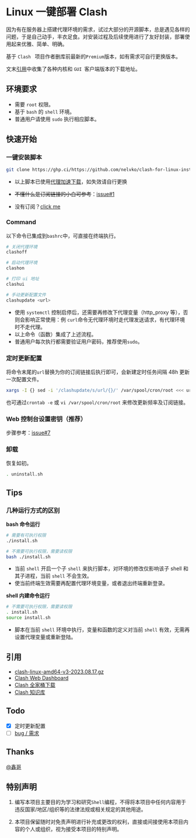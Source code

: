 # Linux 一键部署 Clash

因为有在服务器上搭建代理环境的需求，试过大部分的开源脚本，总是遇见各样的问题，于是自己动手，丰衣足食。对安装过程及后续使用进行了友好封装，部署使用起来优雅、简单、明确。

基于 `Clash ` 项目作者删库前最新的`Premium`版本，如有需求可自行更换版本。

文末[引用](#ref)中收集了各种内核和 `GUI `客户端版本的下载地址。

## 环境要求

- 需要 `root` 权限。
- 基于 `bash` 的 `shell` 环境。
- 普通用户请使用 `sudo` 执行相应脚本。

## 快速开始

### 一键安装脚本

```bash
git clone https://ghp.ci/https://github.com/nelvko/clash-for-linux-install.git && cd clash-for-linux-install && . install.sh
```
- 以上脚本已使用[代理加速下载](https://ghp.ci/)，如失效请自行更换

- ~~不懂什么是订阅链接的小白可参考~~：[issue#1](https://github.com/nelvko/clash-for-linux-install/issues/1)

- 没有订阅？[click me](https://次元.net/auth/register?code=oUbI)

### Command
以下命令已集成到`bashrc`中，可直接在终端执行。
```bash
# 关闭代理环境
clashoff

# 启动代理环境
clashon

# 打印 ui 地址
clashui

# 手动更新配置文件
clashupdate <url>
```

- 使用 `systemctl` 控制启停后，还需要再修改下代理变量（http_proxy 等），否则会影响正常使用：例 `curl`命令无代理环境时走代理发送请求，有代理环境时不走代理。
- 以上命令（函数）集成了上述流程。
- 普通用户每次执行都需要验证用户密码，推荐使用`sudo`。

### 定时更新配置

将命令末尾的`url`替换为你的订阅链接后执行即可，会新建定时任务间隔 48h 更新一次配置文件。

```bash
xargs -I {} sed -i '/clashupdate/s/url/{}/' /var/spool/cron/root <<< url
```

也可通过`crontab -e` 或 `vi /var/spool/cron/root` 来修改更新频率及订阅链接。

### Web 控制台设置密钥（推荐）

步骤参考：[issue#7](https://github.com/nelvko/clash-for-linux-install/issues/7)

### 卸载

恢复如初。

```bash
. uninstall.sh
```

## Tips

### 几种运行方式的区别

**bash 命令运行**

```bash
# 需要有可执行权限
./install.sh

# 不需要可执行权限，需要读权限
bash ./install.sh
```

- 当前 `shell` 开启一个子 `shell` 来执行脚本，对环境的修改仅影响该子 shell 和其子进程，当前 `shell` 不会生效。
- 使当前终端生效需要再配置代理环境变量，或者退出终端重新登录。

**shell 内建命令运行**

```bash
# 不需要可执行权限，需要读权限
. install.sh
source install.sh
```

- 脚本在当前 `shell` 环境中执行，变量和函数的定义对当前 `shell` 有效，无需再设置代理变量或重新登陆。

## 引用

- [clash-linux-amd64-v3-2023.08.17.gz](https://downloads.clash.wiki/ClashPremium/)
- [Clash Web Dashboard](https://github.com/haishanh/yacd/releases/tag/v0.3.8)
- <a id="ref">[Clash 全家桶下载](https://www.clash.la/releases/)</a>
- [Clash 知识库](https://clash.wiki/)

## Todo

- [x] 定时更新配置
- [ ] [bug / 需求](https://github.com/nelvko/clash-for-linux-install/issues)

## Thanks

[@鑫哥](https://github.com/TrackRay)

## 特别声明

1. 编写本项目主要目的为学习和研究`Shell`编程，不得将本项目中任何内容用于违反国家/地区/组织等的法律法规或相关规定的其他用途。

2. 本项目保留随时对免责声明进行补充或更改的权利，直接或间接使用本项目内容的个人或组织，视为接受本项目的特别声明。